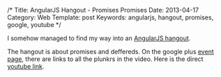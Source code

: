 /*
Title: AngularJS Hangout - Promises Promises
Date: 2013-04-17
Category: Web
Template: post
Keywords: angularjs, hangout, promises, google, youtube
*/

I somehow managed to find my way into an [AngularJS hangout](https://plus.google.com/u/0/events/cljavmi7kpup1fso43k3fkpk2eg "AngularJS Promises").

The hangout is about promises and deffereds. On the google plus [event page](https://plus.google.com/u/0/events/cljavmi7kpup1fso43k3fkpk2eg "Angularjs Promises Event Page"), there are links to all the plunkrs in the video. Here is the direct [youtube link](https://www.youtube.com/watch?v=XLaYaaq2Miw "Angularjs Promises Youtube").